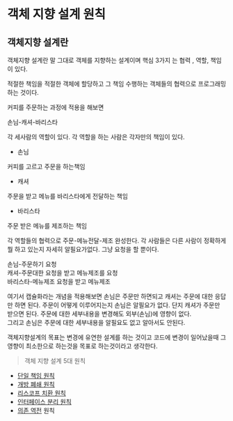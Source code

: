 # 객체 지향 설계 원칙

## 객체지향 설계란

객체지향 설계란 말 그대로 객체를 지향하는 설계이며 핵심 3가지 는 협력 , 역할, 책임이 있다.

적절한 책임을 적절한 객체에 할당하고 그 책임 수행하는 객체들의 협력으로 프로그래밍 하는 것이다.

커피를 주문하는 과정에 적용을 해보면

손님-캐셔-바리스타

각 세사람의 역할이 있다. 각 역할을 하는 사람은 각자만의 책임이 있다.

* 손님

커피를 고르고 주문을 하는책임

* 캐셔

주문을 받고 메뉴를 바리스타에게 전달하는 책임

* 바리스타

주문 받은 메뉴를 제조하는 책임



각 역할들의 협력으로 주문-메뉴전달-제조 완성한다. 각 사람들은 다른 사람이 정확하게 뭘 하고 있는지 자세히 알필요가없다. 그냥 요청을 할 뿐이다. 

손님-주문하기 요청  
캐셔-주문대한 요청을 받고 메뉴제조를 요청  
바리스타-메뉴제조 요청을 받고 메뉴제조   

여기서 캡슐화라는 개념을 적용해보면 손님은 주문만 하면되고 캐셔는 주문에 대한 응답만 하면 된다. 주문이 어떻게 이루어지는지 손님은 알필요가 없다. 단지 캐셔가 주문만 받으면 된다. 주문에 대한 세부내용을 변경해도 외부\(손님\)에 영향이 없다.  
그리고 손님은 주문에 대한 세부내용을 알필요도 없고 알아서도 안된다.



객체지향설계의 목표는 변경에 유연한 설계를 하는 것이고  코드에 변경이 일어났을때 그 영향이 최소한으로 하는것을 목표로 하는것이라고 생각한다.



> 객체 지향 설계 5대 원칙

* [단일 책임 원칙](undefined.md)
* [개방 폐쇄 원칙](undefined-1.md)
* [리스코프 치환 원칙](undefined-2.md)
* [인터페이스 분리 원칙](undefined-3.md)
* [의존 역전](undefined-4.md) 원칙










